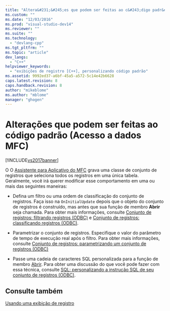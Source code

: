 ```yaml
---
title: "Altera&#231;&#245;es que podem ser feitas ao c&#243;digo padr&#227;o (Acesso a dados MFC) | Microsoft Docs"
ms.custom: ""
ms.date: "12/03/2016"
ms.prod: "visual-studio-dev14"
ms.reviewer: ""
ms.suite: ""
ms.technology: 
  - "devlang-cpp"
ms.tgt_pltfrm: ""
ms.topic: "article"
dev_langs: 
  - "C++"
helpviewer_keywords: 
  - "exibições de registro [C++], personalizando código padrão"
ms.assetid: 9992ed37-a6bf-45a5-a572-5c14e42b6628
caps.latest.revision: 8
caps.handback.revision: 8
author: "mikeblome"
ms.author: "mblome"
manager: "ghogen"
---
```

# Altera&#231;&#245;es que podem ser feitas ao c&#243;digo padr&#227;o (Acesso a dados MFC)
[!INCLUDE[vs2017banner](../assembler/inline/includes/vs2017banner.md)]

O O [Assistente para Aplicativo do MFC](../mfc/reference/database-support-mfc-application-wizard.md) grava uma classe de conjunto de registros que seleciona todos os registros em uma única tabela.  Geralmente, você irá querer modificar esse comportamento em uma ou mais das seguintes maneiras:  
  
-   Defina um filtro ou uma ordem de classificação do conjunto de registros.  Faça isso na `OnInitialUpdate` depois que o objeto do conjunto de registros é construído, mas antes que sua função de membro **Abrir** seja chamada.  Para obter mais informações, consulte [Conjunto de registros: filtrando registros \(ODBC\)](../data/odbc/recordset-filtering-records-odbc.md) e [Conjunto de registros: classificando registros \(ODBC\)](../data/odbc/recordset-sorting-records-odbc.md).  
  
-   Parametrizar o conjunto de registros.  Especifique o valor do parâmetro de tempo de execução real após o filtro.  Para obter mais informações, consulte [Conjunto de registros: parametrizando um conjunto de registros \(ODBC\)](../data/odbc/recordset-parameterizing-a-recordset-odbc.md)  
  
-   Passe uma cadeia de caracteres SQL personalizada para a função de membro [Abrir](../Topic/CRecordset::Open.md).  Para obter uma discussão do que você pode fazer com essa técnica, consulte [SQL: personalizando a instrução SQL de seu conjunto de registros \(ODBC\)](../data/odbc/sql-customizing-your-recordset’s-sql-statement-odbc.md).  
  
## Consulte também  
 [Usando uma exibição de registro](../data/using-a-record-view-mfc-data-access.md)